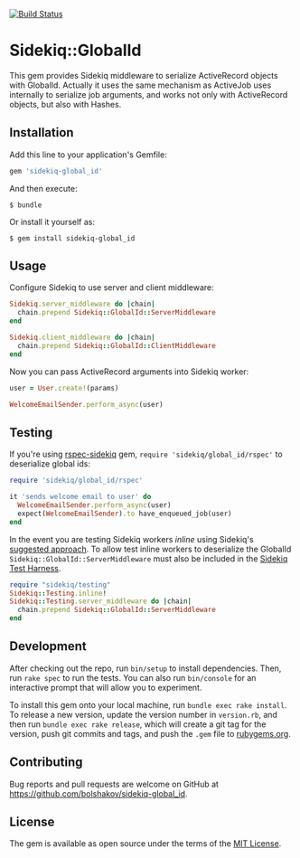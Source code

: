 [![Build Status](https://travis-ci.org/bolshakov/sidekiq-global_id.svg?branch=master)](https://travis-ci.org/bolshakov/sidekiq-global_id)

# Sidekiq::GlobalId

This gem provides Sidekiq middleware to serialize ActiveRecord objects with GlobalId. Actually it uses the same mechanism as
 ActiveJob uses internally to serialize job arguments, and works not only with ActiveRecord objects, but also with Hashes.

## Installation

Add this line to your application's Gemfile:

```ruby
gem 'sidekiq-global_id'
```

And then execute:

    $ bundle

Or install it yourself as:

    $ gem install sidekiq-global_id

## Usage

Configure Sidekiq to use server and client middleware:


```ruby
Sidekiq.server_middleware do |chain|
  chain.prepend Sidekiq::GlobalId::ServerMiddleware
end

Sidekiq.client_middleware do |chain|
  chain.prepend Sidekiq::GlobalId::ClientMiddleware
end
```

Now you can pass ActiveRecord arguments into Sidekiq worker:

```ruby
user = User.create!(params)

WelcomeEmailSender.perform_async(user)
```

## Testing

If you're using [rspec-sidekiq](https://github.com/philostler/rspec-sidekiq) gem, `require 'sidekiq/global_id/rspec'` to deserialize global ids:

```ruby
require 'sidekiq/global_id/rspec'

it 'sends welcome email to user' do
  WelcomeEmailSender.perform_async(user)
  expect(WelcomeEmailSender).to have_enqueued_job(user)
end
```

In the event you are testing Sidekiq workers _inline_ using Sidekiq's [suggested approach](https://github.com/mperham/sidekiq/wiki/Testing#setup). To allow test inline workers to deserialize the GlobalId `Sidekiq::GlobalId::ServerMiddleware` must also be included in the [Sidekiq Test Harness](https://github.com/mperham/sidekiq/wiki/Testing#testing-server-middleware).

```ruby
require "sidekiq/testing"
Sidekiq::Testing.inline!
Sidekiq::Testing.server_middleware do |chain|
  chain.prepend Sidekiq::GlobalId::ServerMiddleware
end
```

## Development

After checking out the repo, run `bin/setup` to install dependencies. Then, run `rake spec` to run the tests. You can also run `bin/console` for an interactive prompt that will allow you to experiment.

To install this gem onto your local machine, run `bundle exec rake install`. To release a new version, update the version number in `version.rb`, and then run `bundle exec rake release`, which will create a git tag for the version, push git commits and tags, and push the `.gem` file to [rubygems.org](https://rubygems.org).

## Contributing

Bug reports and pull requests are welcome on GitHub at https://github.com/bolshakov/sidekiq-global_id.


## License

The gem is available as open source under the terms of the [MIT License](http://opensource.org/licenses/MIT).

